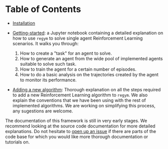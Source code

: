 # Table of Contents

+ [Installation](../README.md#installation)

+ [Getting-started](notebooks/getting-started.ipynb): a Jupyter notebook containing a detailed explanation on how to use `regym` to solve single agent Reinforcement Learning scenarios. It walks you through: 
  1) How to create a "task" for an agent to solve.
  2) How to generate an agent from the wide pool of implemented agents suitable to solve such task.
  3) How to train the agent for a certain number of episodes.
  4) How to do a basic analysis on the trajectories created by the agent to monitor its performance.

+ [Adding a new algorithm](adding-a-new-algorithm.md): Thorough explanation on all the steps required to add a new Reinforcement Learning algorithm to `regym`. We also explain the conventions that we have been using with the rest of implemented algorithms. We are working on simplifying this process, any sugestions are welcome.

The documentation of this framework is still in very early stages. We recommend looking at the source code documentation for more detailed explanations. Do not hesitate to [open up an issue](../../../issues) if there are parts of the code base for which you would like more thorough documentation or tutorials on.
